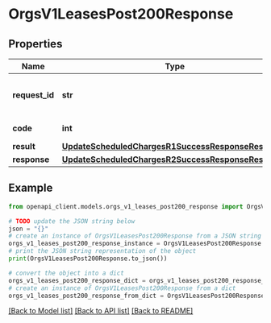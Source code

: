 # OrgsV1LeasesPost200Response


## Properties

Name | Type | Description | Notes
------------ | ------------- | ------------- | -------------
**request_id** | **str** | Unique identifier for the request | 
**code** | **int** | Response status code | 
**result** | [**UpdateScheduledChargesR1SuccessResponseResult**](UpdateScheduledChargesR1SuccessResponseResult.md) |  | 
**response** | [**UpdateScheduledChargesR2SuccessResponseResponse**](UpdateScheduledChargesR2SuccessResponseResponse.md) |  | 

## Example

```python
from openapi_client.models.orgs_v1_leases_post200_response import OrgsV1LeasesPost200Response

# TODO update the JSON string below
json = "{}"
# create an instance of OrgsV1LeasesPost200Response from a JSON string
orgs_v1_leases_post200_response_instance = OrgsV1LeasesPost200Response.from_json(json)
# print the JSON string representation of the object
print(OrgsV1LeasesPost200Response.to_json())

# convert the object into a dict
orgs_v1_leases_post200_response_dict = orgs_v1_leases_post200_response_instance.to_dict()
# create an instance of OrgsV1LeasesPost200Response from a dict
orgs_v1_leases_post200_response_from_dict = OrgsV1LeasesPost200Response.from_dict(orgs_v1_leases_post200_response_dict)
```
[[Back to Model list]](../README.md#documentation-for-models) [[Back to API list]](../README.md#documentation-for-api-endpoints) [[Back to README]](../README.md)


